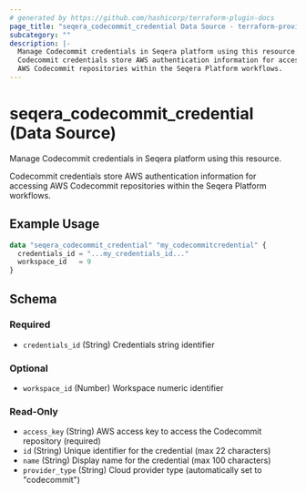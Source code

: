 ```yaml
---
# generated by https://github.com/hashicorp/terraform-plugin-docs
page_title: "seqera_codecommit_credential Data Source - terraform-provider-seqera"
subcategory: ""
description: |-
  Manage Codecommit credentials in Seqera platform using this resource.
  Codecommit credentials store AWS authentication information for accessing
  AWS Codecommit repositories within the Seqera Platform workflows.
---
```


# seqera_codecommit_credential (Data Source)

Manage Codecommit credentials in Seqera platform using this resource.

Codecommit credentials store AWS authentication information for accessing
AWS Codecommit repositories within the Seqera Platform workflows.

## Example Usage

```terraform
data "seqera_codecommit_credential" "my_codecommitcredential" {
  credentials_id = "...my_credentials_id..."
  workspace_id   = 9
}
```

<!-- schema generated by tfplugindocs -->
## Schema

### Required

- `credentials_id` (String) Credentials string identifier

### Optional

- `workspace_id` (Number) Workspace numeric identifier

### Read-Only

- `access_key` (String) AWS access key to access the Codecommit repository (required)
- `id` (String) Unique identifier for the credential (max 22 characters)
- `name` (String) Display name for the credential (max 100 characters)
- `provider_type` (String) Cloud provider type (automatically set to "codecommit")
